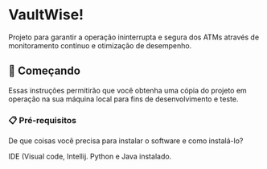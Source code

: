 # VaultWise!

Projeto para garantir a operação ininterrupta e segura dos ATMs através de monitoramento contínuo e otimização de desempenho.

## 🚀 Começando

Essas instruções permitirão que você obtenha uma cópia do projeto em operação na sua máquina local para fins de desenvolvimento e teste.

### 📋 Pré-requisitos

De que coisas você precisa para instalar o software e como instalá-lo?

IDE (Visual code, Intellij.
Python e Java instalado.
